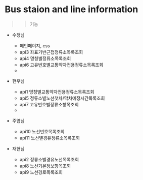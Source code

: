 # Bus staion and line information
>> 기능   
- 수정님
  - 메인페이지, css
  - api3 좌표기반근접정류소목록조회
  - api4 명칭별정류소목록조회
  - api6 고유번호별교통약자전용정류소목록조회
  - 
- 현우님
  - api1 명칭별교통약자전용정류소목록조회
  - api5 정류소별노선첫차/막차예정시간목록조회
  - api7 고유번호별정류소항목조회
  - 
- 주엽님
  - api10 노선번호목록조회
  - api11 노선별경유정류소목록조회
  
- 재현님
  - api2 정류소별경유노선목록조회
  - api8 노선기본정보항목조회
  - api9 노선경로목록조회  
